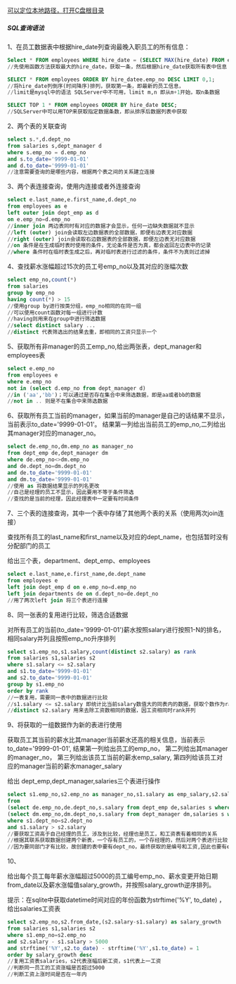 [可以定位本地路径，打开C盘根目录](c:/)

##### SQL查询语法

1、在员工数据表中根据hire_date列查询最晚入职员工的所有信息：

```sql
Select * FROM employees WHERE hire_date = (SELECT MAX(hire_date) FROM employees);
//先使用函数方法获取最大的hire_date，获取一条，然后根据hire_date获取所有表中信息

SELECT * FROM employees ORDER BY hire_datee.emp_no DESC LIMIT 0,1;
//将hire_date列倒序(时间降序)排列，获取第一条，即最新的员工信息，
//limit是mysql中的语法 SQLServer中不可用，limit m,n 即从m+1开始，取n条数据

SELECT TOP 1 * FROM employees ORDER BY hire_date DESC;
//SQLServer中可以用TOP来获取指定数据条数，即从排序后数据列表中获取
```



2、两个表的关联查询

```sql
select s.*,d.dept_no 
from salaries s,dept_manager d
where s.emp_no = d.emp_no
and s.to_date='9999-01-01'
and d.to_date='9999-01-01'
//注意需要查询的是哪些内容，根据两个表之间的关系建立连接
```



3、两个表连接查询，使用内连接或者外连接查询

```sql
select e.last_name,e.first_name,d.dept_no
from employees as e 
left outer join dept_emp as d
on e.emp_no=d.emp_no
//inner join 两边表同时有对应的数据才会显示，任何一边缺失数据就不显示
//left (outer) join会读取左边数据表的全部数据，即便右边表无对应数据
//right (outer) join会读取右边数据表的全部数据，即便左边表无对应数据
//on 条件是在生成临时表时使用的条件，无论条件是否为真，都会返回左边表中的记录
//where 条件时在临时表生成之后，再对临时表进行过滤的条件，条件不为真则过滤掉
```



4、查找薪水涨幅超过15次的员工号emp_no以及其对应的涨幅次数

```sql
select emp_no,count(*)
from salaries
group by emp_no
having count(*) > 15
//使用group by进行按类分组，emp_no相同的在同一组
//可以使用count函数对每一组进行计数
//having则用来在group中进行筛选数据
//select distinct salary ...
//distinct 代表筛选出的结果去重，即相同的工资只显示一个
```



5、获取所有非manager的员工emp_no,给出两张表，dept_manager和employees表

```sql
select e.emp_no
from employees e
where e.emp_no  
not in (select d.emp_no from dept_manager d)
//in ('aa','bb')；可以通过是否存在集合中来筛选数据，即是aa或者bb的数据
//not in .. 则是不在集合中来筛选数据 
```



6、获取所有员工当前的manager，如果当前的manager是自己的话结果不显示，当前表示to_date='9999-01-01'。
结果第一列给出当前员工的emp_no,二列给出其manager对应的manager_no。

```sql
select de.emp_no,dm.emp_no as manager_no
from dept_emp de,dept_manager dm
where de.emp_no<>dm.emp_no
and de.dept_no=dm.dept_no
and de.to_date='9999-01-01'
and dm.to_date='9999-01-01'
//使用 as 将数据结果显示的列名更改
//自己是经理的员工不显示，因此要用不等于条件筛选
//查找的是当前的经理，因此经理表中一定要有时间条件
```



7、三个表的连接查询，其中一个表中存储了其他两个表的关系（使用两次join连接）

查找所有员工的last_name和first_name以及对应的dept_name，也包括暂时没有分配部门的员工

给出三个表，department、dept_emp、employees

```sql
select e.last_name,e.first_name,de.dept_name
from employees e 
left join dept_emp d on e.emp_no=d.emp_no
left join departments de on d.dept_no=de.dept_no
//用了两次left join 将三个表进行连接
```



8、同一张表的复用进行比较，筛选合适数据

对所有员工的当前(to_date='9999-01-01')薪水按照salary进行按照1-N的排名，相同salary并列且按照emp_no升序排列

```sql
select s1.emp_no,s1.salary,count(distinct s2.salary) as rank
from salaries s1,salaries s2
where s1.salary <= s2.salary
and s1.to_date='9999-01-01'
and s2.to_date='9999-01-01'
group by s1.emp_no
order by rank
//一表复用，需要同一表中的数据进行比较
//s1.salary <= s2.salary 即统计比当前salary数值大的同表内的数据，获取个数作为rank
//distinct s2.salary 用来去除工资数相同的数据，因工资相同时rank并列
```



9、将获取的一组数据作为新的表进行使用

获取员工其当前的薪水比其manager当前薪水还高的相关信息，当前表示to_date='9999-01-01',
结果第一列给出员工的emp_no，
第二列给出其manager的manager_no，
第三列给出该员工当前的薪水emp_salary,
第四列给该员工对应的manager当前的薪水manager_salary

给出 dept_emp,dept_manager,salaries三个表进行操作

```sql
select s1.emp_no,s2.emp_no as manager_no,s1.salary as emp_salary,s2.salary as manager_salary
from 
(select de.emp_no,de.dept_no,s.salary from dept_emp de,salaries s where de.emp_no=s.emp_no and s.to_date="9999-01-01") as s1,
(select dm.emp_no,dm.dept_no,s.salary from dept_manager dm,salaries s where dm.emp_no=s.emp_no and s.to_date="9999-01-01") as s2
where s1.dept_no=s2.dept_no
and s1.salary > s2.salary
//要获取工资高于自己经理的员工，涉及到比较，经理也是员工，和工资表有着相同的关系
//根据其联系获取数据创建两个新表，一个存有员工的，一个存经理的，然后对两个表进行比较
//因为要同部门才有比较，故创建的表中要有dept_no，最终获取的是编号和工资,因此也要有emp_no和salary
```



10、

给出每个员工每年薪水涨幅超过5000的员工编号emp_no、薪水变更开始日期from_date以及薪水涨幅值salary_growth，并按照salary_growth逆序排列。   

 提示：在sqlite中获取datetime时间对应的年份函数为strftime('%Y', to_date) ，给出salaries工资表

```sql
select s2.emp_no,s2.from_date,(s2.salary-s1.salary) as salary_growth
from salaries s1,salaries s2
where s1.emp_no=s2.emp_no
and s2.salary - s1.salary > 5000
and strftime('%Y',s2.to_date) - strftime('%Y',s1.to_date) = 1
order by salary_growth desc
//复用工资表salaries，s2代表涨幅后新工资，s1代表上一工资
//判断同一员工的工资涨幅是否超过5000
//判断工资上涨时间是否在一年内
```

